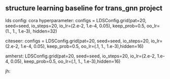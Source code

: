 ## structure learning baseline for trans_gnn project

lds config:
cora hyperparameter:
configs = LDSConfig.grid(pat=20, seed=seed, io_steps=20,
                        io_lr=(2.e-2, 1.e-4, 0.05), keep_prob=0.5,
                        oo_lr=(1., 1., 1.e-3), hidden=32)

citeseer:
configs = LDSConfig.grid(pat=20, seed=seed, io_steps=20,
                                 io_lr=(2.e-2, 1.e-4, 0.05), keep_prob=0.5,
                                 oo_lr=(.1, 1., 1.e-3),hidden=16)

amherst:
LDSConfig.grid(pat=20, seed=seed, io_steps=20,
                                 io_lr=(2.e-2, 1.e-4, 0.05), keep_prob=0.5,
                                 oo_lr=(.1, 1., 1.e-3),hidden=16)

jh:
